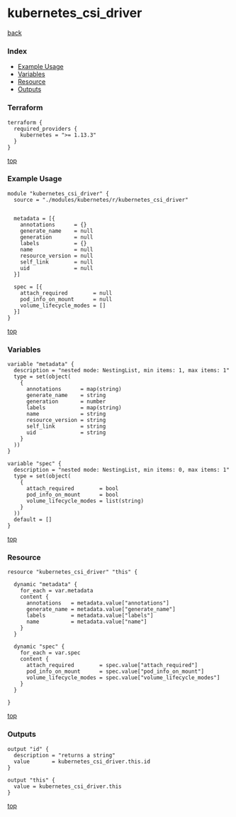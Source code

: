 # kubernetes_csi_driver

[back](../kubernetes.md)

### Index

- [Example Usage](#example-usage)
- [Variables](#variables)
- [Resource](#resource)
- [Outputs](#outputs)

### Terraform

```hcl
terraform {
  required_providers {
    kubernetes = ">= 1.13.3"
  }
}
```

[top](#index)

### Example Usage

```hcl
module "kubernetes_csi_driver" {
  source = "./modules/kubernetes/r/kubernetes_csi_driver"


  metadata = [{
    annotations      = {}
    generate_name    = null
    generation       = null
    labels           = {}
    name             = null
    resource_version = null
    self_link        = null
    uid              = null
  }]

  spec = [{
    attach_required        = null
    pod_info_on_mount      = null
    volume_lifecycle_modes = []
  }]
}
```

[top](#index)

### Variables

```hcl
variable "metadata" {
  description = "nested mode: NestingList, min items: 1, max items: 1"
  type = set(object(
    {
      annotations      = map(string)
      generate_name    = string
      generation       = number
      labels           = map(string)
      name             = string
      resource_version = string
      self_link        = string
      uid              = string
    }
  ))
}

variable "spec" {
  description = "nested mode: NestingList, min items: 0, max items: 1"
  type = set(object(
    {
      attach_required        = bool
      pod_info_on_mount      = bool
      volume_lifecycle_modes = list(string)
    }
  ))
  default = []
}
```

[top](#index)

### Resource

```hcl
resource "kubernetes_csi_driver" "this" {

  dynamic "metadata" {
    for_each = var.metadata
    content {
      annotations   = metadata.value["annotations"]
      generate_name = metadata.value["generate_name"]
      labels        = metadata.value["labels"]
      name          = metadata.value["name"]
    }
  }

  dynamic "spec" {
    for_each = var.spec
    content {
      attach_required        = spec.value["attach_required"]
      pod_info_on_mount      = spec.value["pod_info_on_mount"]
      volume_lifecycle_modes = spec.value["volume_lifecycle_modes"]
    }
  }

}
```

[top](#index)

### Outputs

```hcl
output "id" {
  description = "returns a string"
  value       = kubernetes_csi_driver.this.id
}

output "this" {
  value = kubernetes_csi_driver.this
}
```

[top](#index)